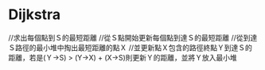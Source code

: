 # Dijkstra

//求出每個點到Ｓ的最短距離
//從Ｓ點開始更新每個點到達Ｓ的最短距離
//從到達Ｓ路徑的最小堆中掏出最短距離的點Ｘ
//並更新點Ｘ包含的路徑終點Ｙ到達Ｓ的距離，若是(Ｙ->S) > (Y->X) + (X->S)則更新Ｙ的距離，並將Ｙ放入最小堆
